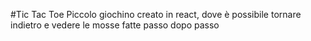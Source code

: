 #Tic Tac Toe
Piccolo giochino creato in react, dove è possibile tornare indietro e vedere le mosse fatte passo dopo passo
